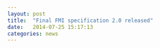 ```yaml
---
layout: post
title:  "Final FMI specification 2.0 released"
date:   2014-07-25 15:17:13
categories: news
---
```

